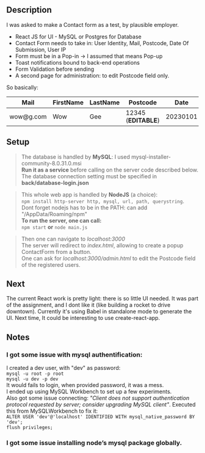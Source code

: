 Description
-----------

I was asked to make a Contact form as a test, by plausible employer.

-   React JS for UI - MySQL or Postgres for Database
-   Contact Form needs to take in: User Identity, Mail, Postcode, Date Of Submission, User IP
-   Form must be in a Pop-in -\> I assumed that means Pop-up
-   Toast notifications bound to back-end operations
-   Form Validation before sending
-   A second page for administration: to edit Postcode field only.

So basically:

| Mail       | FirstName | LastName | Postcode             | Date     | IP Address   |
|------------|-----------|----------|----------------------|----------|--------------|
| wow\@g.com | Wow       | Gee      | 12345 (**EDITABLE**) | 20230101 | 200.5.32.104 |

Setup
-----

>   The database is handled by **MySQL**: I used
>   mysql-installer-community-8.0.31.0.msi  
>   **Run it as a service** before calling on the server code described below.
>   The database connection setting must be specified in
>   **back/database-login.json**

>   This whole web app is handled by **NodeJS** (a choice):  
>   `npm install http-server http, mysql, url, path, querystring`.  
>   Dont forget nodejs has to be in the PATH: can add "/AppData/Roaming/npm"  
>   **To run the server, one can call:**  
>   `npm start` **or** `node main.js`

>   Then one can navigate to *localhost:3000*  
>   The server will redirect to *index.html*, allowing to create a popup
>   ContactForm from a button.  
>   One can ask for *localhost:3000/admin.html* to edit the Postcode field of
>   the registered users.

Next
----

The current React work is pretty light: there is so little UI needed.
It was part of the assignment, and I dont like it (like building a rocket to drive downtown).
Currently it's using Babel in standalone mode to generate the UI.
Next time, It could be interesting to use create-react-app.

Notes
-----

### I got some issue with mysql authentification:

I created a dev user, with "dev" as password:  
`mysql -u root -p root`  
`mysql -u dev -p dev`  
It would fails to login, when provided password, it was a mess.  
I ended up using MySQL Workbench to set up a few experiments.  
Also got some issue connecting: *"Client does not support authentication
protocol requested by server; consider upgrading MySQL client"*. Executed this
from MySQLWorkbench to fix it:  
`ALTER USER 'dev'@'localhost' IDENTIFIED WITH mysql_native_password BY   'dev';`  
`flush privileges;`

### I got some issue installing node’s mysql package globally.
